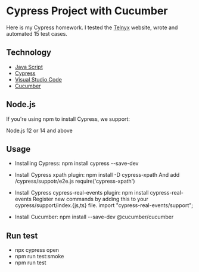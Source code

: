 # Cypress Project with Cucumber

Here is my Cypress homework. I tested the [Telnyx](https://telnyx.com/) website, wrote and automated 15 test cases.

## Technology

- [Java Script](https://learn.javascript.ru/)
- [Cypress](https://www.cypress.io/)
- [Visual Studio Code](https://code.visualstudio.com/)
- [Cucumber](https://cucumber.io/)

## Node.js

If you're using npm to install Cypress, we support:

Node.js 12 or 14 and above

## Usage

- Installing Cypress:
  npm install cypress --save-dev

- Install Cypress xpath plugin:
  npm install -D cypress-xpath
  And add /cypress/suppotr/e2e.js require('cypress-xpath')

- Install Cypress cypress-real-events plugin:
  npm install cypress-real-events
  Register new commands by adding this to your cypress/support/index.{js,ts} file.
  import "cypress-real-events/support";

- Install Cucumber:
  npm install --save-dev @cucumber/cucumber

## Run test

- npx cypress open
- npm run test:smoke
- npm run test

